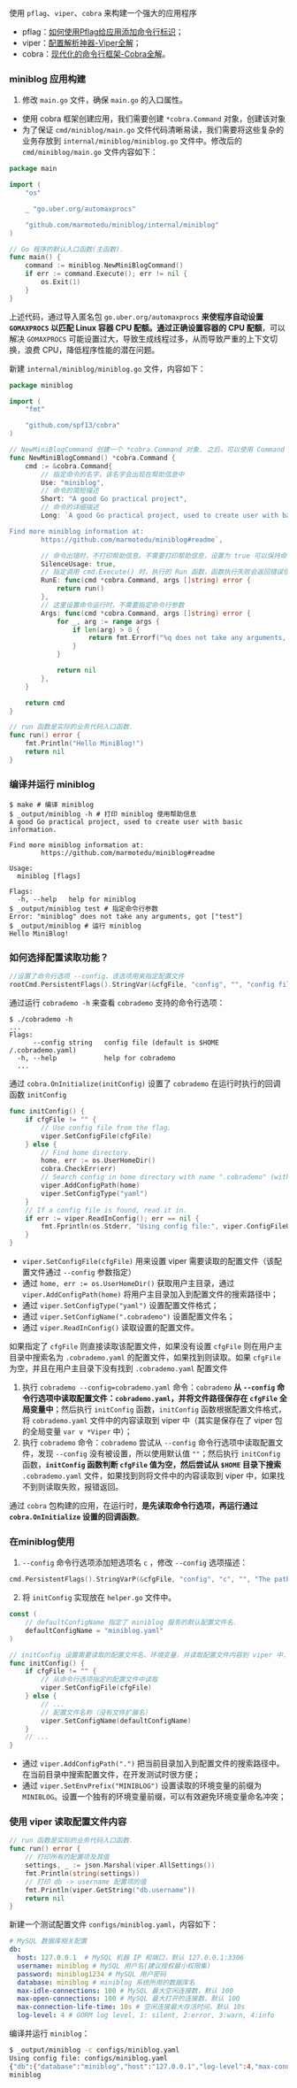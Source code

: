 使用 `pflag`、`viper`、`cobra` 来构建一个强大的应用程序

- pflag：[如何使用Pflag给应用添加命令行标识](https://link.juejin.cn/?target=https%3A%2F%2Fgithub.com%2Fmarmotedu%2Fgeekbang-go%2Fblob%2Fmaster%2F%E5%A6%82%E4%BD%95%E4%BD%BF%E7%94%A8Pflag%E7%BB%99%E5%BA%94%E7%94%A8%E6%B7%BB%E5%8A%A0%E5%91%BD%E4%BB%A4%E8%A1%8C%E6%A0%87%E8%AF%86.md)；
- viper：[配置解析神器-Viper全解](https://link.juejin.cn/?target=https%3A%2F%2Fgithub.com%2Fmarmotedu%2Fgeekbang-go%2Fblob%2Fmaster%2F%E9%85%8D%E7%BD%AE%E8%A7%A3%E6%9E%90%E7%A5%9E%E5%99%A8-Viper%E5%85%A8%E8%A7%A3.md)；
- cobra：[现代化的命令行框架-Cobra全解](https://link.juejin.cn/?target=https%3A%2F%2Fgithub.com%2Fmarmotedu%2Fgeekbang-go%2Fblob%2Fmaster%2F%E7%8E%B0%E4%BB%A3%E5%8C%96%E7%9A%84%E5%91%BD%E4%BB%A4%E8%A1%8C%E6%A1%86%E6%9E%B6-Cobra%E5%85%A8%E8%A7%A3.md)。

### miniblog 应用构建

1. 修改 `main.go` 文件，确保 `main.go` 的入口属性。

* 使用 cobra 框架创建应用，我们需要创建 `*cobra.Command` 对象，创建该对象
* 为了保证 `cmd/miniblog/main.go` 文件代码清晰易读，我们需要将这些复杂的业务存放到 `internal/miniblog/miniblog.go` 文件中。修改后的 `cmd/miniblog/main.go` 文件内容如下：

```go
package main

import (
    "os"

    _ "go.uber.org/automaxprocs"

    "github.com/marmotedu/miniblog/internal/miniblog"
)

// Go 程序的默认入口函数(主函数).
func main() {
    command := miniblog.NewMiniBlogCommand()
    if err := command.Execute(); err != nil {
        os.Exit(1)
    }
}

```

上述代码，通过导入匿名包 `go.uber.org/automaxprocs` **来使程序自动设置 `GOMAXPROCS` 以匹配 Linux 容器 CPU 配额。通过正确设置容器的 CPU 配额**，可以解决 `GOMAXPROCS` 可能设置过大，导致生成线程过多，从而导致严重的上下文切换，浪费 CPU，降低程序性能的潜在问题。

新建 `internal/miniblog/miniblog.go` 文件，内容如下：

```go
package miniblog

import (
    "fmt"

    "github.com/spf13/cobra"
)

// NewMiniBlogCommand 创建一个 *cobra.Command 对象. 之后，可以使用 Command 对象的 Execute 方法来启动应用程序.
func NewMiniBlogCommand() *cobra.Command {
    cmd := &cobra.Command{
        // 指定命令的名字，该名字会出现在帮助信息中
        Use: "miniblog",
        // 命令的简短描述
        Short: "A good Go practical project",
        // 命令的详细描述
        Long: `A good Go practical project, used to create user with basic information.

Find more miniblog information at:
        https://github.com/marmotedu/miniblog#readme`,

        // 命令出错时，不打印帮助信息。不需要打印帮助信息，设置为 true 可以保持命令出错时一眼就能看到错误信息
        SilenceUsage: true,
        // 指定调用 cmd.Execute() 时，执行的 Run 函数，函数执行失败会返回错误信息
        RunE: func(cmd *cobra.Command, args []string) error {
            return run()
        },
        // 这里设置命令运行时，不需要指定命令行参数
        Args: func(cmd *cobra.Command, args []string) error {
            for _, arg := range args {
                if len(arg) > 0 {
                    return fmt.Errorf("%q does not take any arguments, got %q", cmd.CommandPath(), args)
                }
            }

            return nil
        },
    }

    return cmd
}

// run 函数是实际的业务代码入口函数.
func run() error {
    fmt.Println("Hello MiniBlog!")
    return nil
}

```

### 编译并运行 miniblog

```shell
$ make # 编译 miniblog
$ _output/miniblog -h # 打印 miniblog 使用帮助信息
A good Go practical project, used to create user with basic information.

Find more miniblog information at:
        https://github.com/marmotedu/miniblog#readme

Usage:
  miniblog [flags]

Flags:
  -h, --help   help for miniblog
$ _output/miniblog test # 指定命令行参数
Error: "miniblog" does not take any arguments, got ["test"]
$ _output/miniblog # 运行 miniblog
Hello MiniBlog!

```

### 如何选择配置读取功能？

```go
//设置了命令行选项 --config，该选项用来指定配置文件
rootCmd.PersistentFlags().StringVar(&cfgFile, "config", "", "config file (default is $HOME/.cobrademo.yaml)")

```

通过运行 `cobrademo -h` 来查看 `cobrademo` 支持的命令行选项：

```shell
$ ./cobrademo -h
...
Flags:
      --config string   config file (default is $HOME /.cobrademo.yaml)
  -h, --help            help for cobrademo
  ...

```

通过 `cobra.OnInitialize(initConfig)` 设置了 `cobrademo` 在运行时执行的回调函数 `initConfig`

```go
func initConfig() {
    if cfgFile != "" {                                                                                                                                                     
        // Use config file from the flag.                                                                                          
        viper.SetConfigFile(cfgFile)                                                                                                             
    } else {                                                                                                                                                       
        // Find home directory.                                                                                                       
        home, err := os.UserHomeDir()
        cobra.CheckErr(err)                    
        // Search config in home directory with name ".cobrademo" (without extension).
        viper.AddConfigPath(home)                                                                                                                                                    
        viper.SetConfigType("yaml")                                                                                                                                                           viper.SetConfigName(".cobrademo")
    }                                                                                                                                                                                                                                     
    // If a config file is found, read it in.
    if err := viper.ReadInConfig(); err == nil {
        fmt.Fprintln(os.Stderr, "Using config file:", viper.ConfigFileUsed())
    }
}

```

* `viper.SetConfigFile(cfgFile)` 用来设置 viper 需要读取的配置文件（该配置文件通过 `--config` 参数指定）
* 通过 `home, err := os.UserHomeDir()` 获取用户主目录，通过 `viper.AddConfigPath(home)` 将用户主目录加入到配置文件的搜索路径中；
* 通过 `viper.SetConfigType("yaml")` 设置配置文件格式；
* 通过 `viper.SetConfigName(".cobrademo")` 设置配置文件名；
* 通过 `viper.ReadInConfig()` 读取设置的配置文件。

如果指定了 `cfgFile` 则直接读取该配置文件，如果没有设置 `cfgFile` 则在用户主目录中搜索名为 `.cobrademo.yaml` 的配置文件，如果找到则读取。如果 `cfgFile` 为空，并且在用户主目录下没有找到 `.cobrademo.yaml` 配置文件

1. 执行 `cobrademo --config=cobrademo.yaml` 命令：`cobrademo` **从 `--config` 命令行选项中读取配置文件：`cobrademo.yaml`，并将文件路径保存在 `cfgFile` 全局变量中**；然后执行 `initConfig` 函数，`initConfig` 函数根据配置文件格式，将 `cobrademo.yaml` 文件中的内容读取到 viper 中（其实是保存在了 viper 包的全局变量 `var v *Viper` 中）；
2. 执行 `cobrademo` 命令：`cobrademo` 尝试从 `--config` 命令行选项中读取配置文件，发现 `--config` 没有被设置，所以使用默认值 `""`；然后执行 `initConfig` 函数，**`initConfig` 函数判断 `cfgFile` 值为空，然后尝试从 `$HOME` 目录下搜索** `.cobrademo.yaml` 文件，如果找到则将文件中的内容读取到 viper 中，如果找不到则读取失败，报错返回。

通过 `cobra` 包构建的应用，在运行时，**是先读取命令行选项，再运行通过 `cobra.OnInitialize` 设置的回调函数**。

### 在miniblog使用

1. `--config` 命令行选项添加短选项名 `c` ，修改 `--config` 选项描述：

```go
cmd.PersistentFlags().StringVarP(&cfgFile, "config", "c", "", "The path to the miniblog configuration file. Empty string for no configuration file.")

```

2. 将 `initConfig` 实现放在 `helper.go` 文件中。

```go
const (
    // defaultConfigName 指定了 miniblog 服务的默认配置文件名.
    defaultConfigName = "miniblog.yaml"
)

// initConfig 设置需要读取的配置文件名、环境变量，并读取配置文件内容到 viper 中.
func initConfig() {
    if cfgFile != "" {
        // 从命令行选项指定的配置文件中读取
        viper.SetConfigFile(cfgFile)
    } else {
        // ...
        // 配置文件名称（没有文件扩展名）
        viper.SetConfigName(defaultConfigName)
    }
    // ...
}

```

* 通过 `viper.AddConfigPath(".")` 把当前目录加入到配置文件的搜索路径中。在当前目录中搜索配置文件，在开发测试时很方便；
* 通过 `viper.SetEnvPrefix("MINIBLOG")` 设置读取的环境变量的前缀为 `MINIBLOG`。设置一个独有的环境变量前缀，可以有效避免环境变量命名冲突；

### 使用 viper 读取配置文件内容

```go
// run 函数是实际的业务代码入口函数.
func run() error {
    // 打印所有的配置项及其值
    settings, _ := json.Marshal(viper.AllSettings())
    fmt.Println(string(settings))
    // 打印 db -> username 配置项的值
    fmt.Println(viper.GetString("db.username"))
    return nil
}

```

新建一个测试配置文件 `configs/miniblog.yaml`，内容如下：

```yaml
# MySQL 数据库相关配置
db:
  host: 127.0.0.1  # MySQL 机器 IP 和端口，默认 127.0.0.1:3306
  username: miniblog # MySQL 用户名(建议授权最小权限集)
  password: miniblog1234 # MySQL 用户密码
  database: miniblog # miniblog 系统所用的数据库名
  max-idle-connections: 100 # MySQL 最大空闲连接数，默认 100
  max-open-connections: 100 # MySQL 最大打开的连接数，默认 100
  max-connection-life-time: 10s # 空闲连接最大存活时间，默认 10s
  log-level: 4 # GORM log level, 1: silent, 2:error, 3:warn, 4:info

```

编译并运行 `miniblog`：

```sh
$ _output/miniblog -c configs/miniblog.yaml
Using config file: configs/miniblog.yaml
{"db":{"database":"miniblog","host":"127.0.0.1","log-level":4,"max-connection-life-time":"10s","max-idle-connections":100,"max-open-connections":100,"password":"miniblog1234","username":"miniblog"}}
miniblog

```














